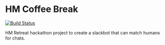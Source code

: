# HM Coffee Break

[![Build Status](https://travis-ci.org/humanmade/hm-coffee-break.svg?branch=master)](https://travis-ci.org/humanmade/hm-coffee-break)

HM Retreat hackathon project to create a slackbot that can match humans for chats.
